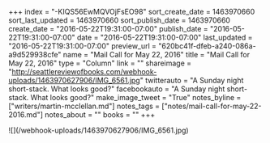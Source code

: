 +++
index = "-KIQS56EwMQVOjFsEO98"
sort_create_date = 1463970660
sort_last_updated = 1463970660
sort_publish_date = 1463970660
create_date = "2016-05-22T19:31:00-07:00"
publish_date = "2016-05-22T19:31:00-07:00"
date = "2016-05-22T19:31:00-07:00"
last_updated = "2016-05-22T19:31:00-07:00"
preview_url = "620bc41f-dfeb-a240-086a-a9d529938cfe"
name = "Mail Call for May 22, 2016"
title = "Mail Call for May 22, 2016"
type = "Column"
link = ""
shareimage = "http://seattlereviewofbooks.com/webhook-uploads/1463970627906/IMG_6561.jpg"
twitterauto = "A Sunday night short-stack. What looks good?"
facebookauto = "A Sunday night short-stack. What looks good?"
make_image_tweet = "True"
notes_byline = ["writers/martin-mcclellan.md"]
notes_tags = ["notes/mail-call-for-may-22-2016.md"]
notes_about = ""
books = ""
+++
<p class="image">![](/webhook-uploads/1463970627906/IMG_6561.jpg)</p>